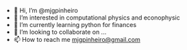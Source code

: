 - 👋 Hi, I’m @mjgpinheiro
- 👀 I’m interested in computational physics and econophysic
- 🌱 I’m currently learning python for finances
- 💞️ I’m looking to collaborate on ...
- 📫 How to reach me mjgpinheiro@gmail.com

<!---
mjgpinheiro/mjgpinheiro is a ✨ special ✨ repository because its `README.md` (this file) appears on your GitHub profile.
You can click the Preview link to take a look at your changes.
--->
